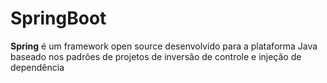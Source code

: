 # SpringBoot

**Spring** é um framework open source desenvolvido para a plataforma Java baseado nos padrões de projetos de inversão de controle e injeção de dependência